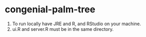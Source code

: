 # congenial-palm-tree




1. To run locally have JRE and R, and RStudio on your machine.
2. ui.R and server.R must be in the same directory.


